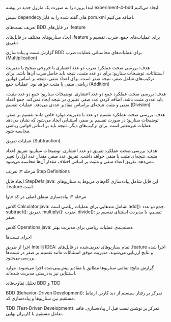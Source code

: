 
  ابتدا پروژه را به صورت یک ماژول جدید در پوشه experiment-4-bdd ایجاد می‌کنیم.

  سپس dependecyهای گفته شده را به فایل pom.xml اضافه می‌کنیم. 

تعریف تست‌های BDD در فایل‌های .feature

ایجاد سناریوهای مختلف در فایل‌های .feature برای عملیات‌های جمع، ضرب، تقسیم و تفریق:

گزارش تست و پیاده‌سازی BDD برای عملیات‌های محاسباتی
عملیات ضرب (Multiplication)

  هدف: بررسی صحت عملکرد ضرب دو عدد اعشاری با خروجی صحیح یا مدیریت استثنائات.
    توضیحات سناریو:
        برای دو عدد مثبت، نتیجه باید حاصل‌ضرب آن‌ها باشد.
        برای ترکیب‌های شامل صفر، نتیجه صفر است.
        برای اعداد منفی، نتیجه بر اساس قوانین ریاضی منفی یا مثبت خواهد بود.
عملیات جمع (Addition)

  هدف: بررسی صحت عملکرد جمع دو عدد اعشاری.
    توضیحات سناریو:
        جمع دو عدد مثبت، باید عددی مثبت باشد.
        اضافه کردن عدد صفر، تغییری در نتیجه ایجاد نمی‌کند.
        جمع اعداد منفی و مثبت نتیجه‌ای براساس مقادیر عددی می‌دهد.
عملیات تقسیم (Division)

  هدف: بررسی صحت عملکرد تقسیم دو عدد با مدیریت موارد خاص مانند تقسیم بر صفر.
    توضیحات سناریو:
        در صورت تقسیم بر صفر، استثنایی ایجاد می‌شود که نشان می‌دهد عملیات غیرمعتبر است.
        برای ترکیب‌های دیگر، نتیجه باید بر اساس قوانین ریاضی محاسبه شود.

عملیات تفریق (Subtraction)

  هدف: بررسی صحت عملکرد تفریق دو عدد اعشاری.
    توضیحات سناریو:
        تفریق اعداد مثبت، نتیجه‌ای مثبت یا منفی خواهد داشت.
        تفریق عدد صفر، مقدار عدد اول را تغییر نمی‌دهد.
        تفریق اعداد منفی و مثبت بر اساس اختلاف مقدار آن‌ها محاسبه می‌شود.


مرحله ۳: تعریف Step Definitions

 ایجاد فایل StepDefs.java:
        این فایل شامل پیاده‌سازی گام‌های مربوط به سناریوهای .feature است.

مرحله ۴: پیاده‌سازی منطق اصلی در کد جاوا

  کلاس Calculator.java:
        شامل متدهایی برای عملیات ریاضی است:
            add(): جمع دو عدد.
            subtract(): تفریق.
            multiply(): ضرب.
            divide(): تقسیم، با مدیریت استثنای تقسیم بر صفر.

   کلاس Operations.java:
        دسته‌بندی عملیات ریاضی برای مدیریت بهتر.
  
  
اجرای تست‌ها

   اجرا از طریق Intellij IDEA:
        تمام سناریوهای تعریف‌شده در فایل‌های .feature اجرا شده و نتایج ارزیابی می‌شوند.
        مدیریت موفق استثنائات مانند تقسیم بر صفر در تست‌ها بررسی می‌شود.

   گزارش نتایج:
        تمامی سناریوها مطابق با مقادیر پیش‌بینی‌شده اجرا می‌شوند.
        موارد استثنایی نیز به‌درستی مدیریت شده‌اند.

تحلیل تفاوت‌های BDD و TDD

  BDD (Behavior-Driven Development):
   تمرکز بر رفتار سیستم از دید کاربر.
        ارتباط مستقیم بین سناریوها و پیاده‌سازی کد.

  TDD (Test-Driven Development):
  تمرکز بر نوشتن تست قبل از پیاده‌سازی.
        فاقد تعامل مستقیم با کاربران نهایی.

